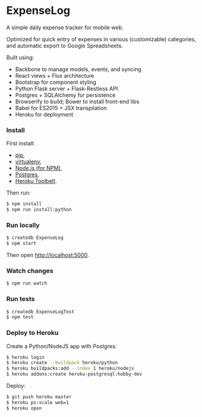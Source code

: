 # ExpenseLog

A simple daily expense tracker for mobile web.

Optimized for quick entry of expenses in various (customizable) categories,
and automatic export to Google Spreadsheets.

Built using:
* Backbone to manage models, events, and syncing
* React views + Flux architecture
* Bootstrap for component styling
* Python Flask server + Flask-Restless API
* Postgres + SQLAlchemy for persistence
* Browserify to build; Bower to install front-end libs
* Babel for ES2015 + JSX transpilation
* Heroku for deployment


### Install

First install:
* [pip](https://pip.pypa.io/en/stable/installing/),
* [virtualenv](http://virtualenv.readthedocs.org/en/latest/installation.html),
* [Node.js (for NPM)](https://nodejs.org/),
* [Postgres](http://www.postgresql.org/download/),
* [Heroku Toolbelt](https://toolbelt.heroku.com/).

Then run:
```sh
$ npm install
$ npm run install:python
```


### Run locally
```sh
$ createdb ExpenseLog
$ npm start
```
Then open [http://localhost:5000](http://localhost:5000).


### Watch changes
```sh
$ npm run watch
```


### Run tests
```sh
$ createdb ExpenseLogTest
$ npm test
```


### Deploy to Heroku

Create a Python/NodeJS app with Postgres:
```sh
$ heroku login
$ heroku create --buildpack heroku/python
$ heroku buildpacks:add --index 1 heroku/nodejs
$ heroku addons:create heroku-postgresql:hobby-dev
```

Deploy:
```sh
$ git push heroku master
$ heroku ps:scale web=1
$ heroku open
```
